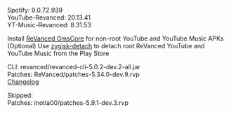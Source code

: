 Spotify: 9.0.72.939  
YouTube-Revanced: 20.13.41  
YT-Music-Revanced: 8.31.53  

Install [ReVanced GmsCore](https://github.com/ReVanced/GmsCore/releases/latest) for non-root YouTube and YouTube Music APKs  
(Optional) Use [zygisk-detach](https://github.com/j-hc/zygisk-detach/releases/latest) to detach root ReVanced YouTube and YouTube Music from the Play Store
  
CLI: revanced/revanced-cli-5.0.2-dev.2-all.jar  
Patches: ReVanced/patches-5.34.0-dev.9.rvp  
[Changelog](https://github.com/ReVanced/revanced-patches/releases/tag/v5.34.0-dev.9)  

Skipped:  
Patches: inotia00/patches-5.9.1-dev.3.rvp    
